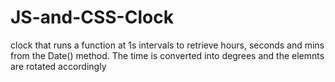 # JS-and-CSS-Clock

clock that runs a function at 1s intervals to retrieve hours, seconds and 
mins from the Date() method.
The time is converted into degrees and the elemnts are rotated accordingly